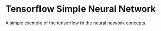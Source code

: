 # Tensorflow Simple Neural Network
A simple exemple of the tensorflow in the neural network concepts.
